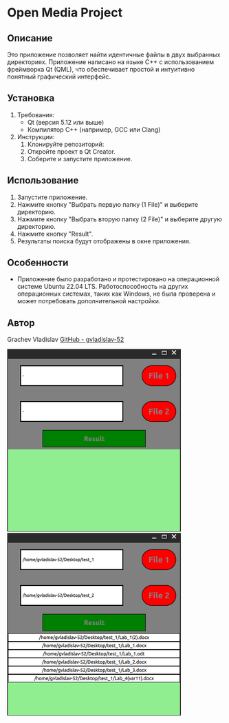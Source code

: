 # Open Media Project

## Описание
Это приложение позволяет найти идентичные файлы в двух выбранных директориях. Приложение написано на языке C++ с использованием фреймворка Qt (QML), что обеспечивает простой и интуитивно понятный графический интерфейс. 

## Установка
1. Требования:
    - Qt (версия 5.12 или выше)
    - Компилятор C++ (например, GCC или Clang)
2. Инструкции:
    1. Клонируйте репозиторий:
    2. Откройте проект в Qt Creator.
    3. Соберите и запустите приложение.

## Использование
1. Запустите приложение.
2. Нажмите кнопку "Выбрать первую папку (1 File)" и выберите директорию.
3. Нажмите кнопку "Выбрать вторую папку (2 File)" и выберите другую директорию.
4. Нажмите кнопку "Result".
5. Результаты поиска будут отображены в окне приложения.
  
## Особенности
- Приложение было разработано и протестировано на операционной системе Ubuntu 22.04 LTS. Работоспособность на других операционных системах, таких как Windows, не была проверена и может потребовать дополнительной настройки.

## Автор
Grachev Vladislav
[GitHub - gvladislav-52](https://github.com/gvladislav-52)

![the first screen](https://github.com/gvladislav-52/Open_Media_Project/blob/main/Screenshots/start.png)
![the first screen](https://github.com/gvladislav-52/Open_Media_Project/blob/main/Screenshots/end.png)
